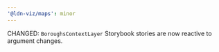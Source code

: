 ```yaml
---
'@ldn-viz/maps': minor
---
```


CHANGED: `BoroughsContextLayer` Storybook stories are now reactive to argument changes.
